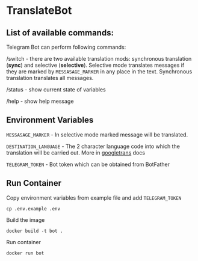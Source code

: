 # TranslateBot

## List of available commands:
Telegram Bot can perform following commands:

/switch - there are two available translation mods: synchronous translation (**sync**) and selective (**selective**). Selective mode translates messages if they are marked by `MESSASAGE_MARKER` in any place in the text. Synchronous translation translates all messages.

/status - show current state of variables

/help - show help message

## Environment Variables
`MESSASAGE_MARKER` - In selective mode marked message will be translated.

`DESTINATION_LANGUAGE` - The 2 character language code into which the translation will be carried out. More in [googletrans](https://pypi.org/project/googletrans/) docs

`TELEGRAM_TOKEN` - Bot token which can be obtained from BotFather

## Run Container
Copy environment variables from example file and add `TELEGRAM_TOKEN`
```
cp .env.example .env
```

Build the image
```
docker build -t bot .
```
Run container
```
docker run bot
```

